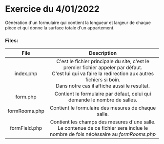 # Exercice du 4/01/2022

Génération d'un formulaire qui contient la longueur et largeur de chaque pièce et qui donne la surface totale d'un appartement.

### Files:
|   **File**    |                                                                                              **Description**                                                                                              |
|:-------------:|:---------------------------------------------------------------------------------------------------------------------------------------------------------------------------------------------------------:|
|   index.php   | C'est le fichier principale du site, c'est le premier fichier appeler par défaut.<br/>C'est lui qui va faire la redirection aux autres fichiers si boin.<br/>Dans notre cas il affiche aussi le resultat. |
 |   form.php    |                                                                 Contient le formulaire par défaut, celui qui demande le nombre de salles.                                                                 |
| formRooms.php |                                                                            Contient le formulaire des mesures de chaque salle.                                                                            |
| formField.php |                                  Contient les champs des mesures d'une salle.<br/>Le contenue de ce fichier sera inclue le nombre de fois nécéssaire au *formRooms.php*                                   |